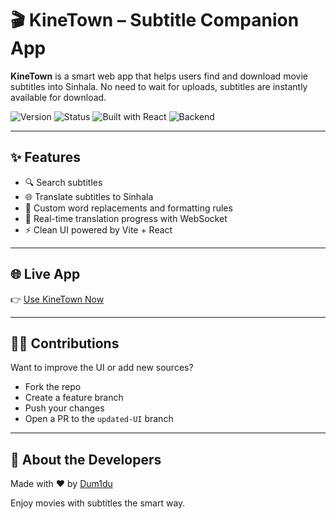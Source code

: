# 🎬 KineTown – Subtitle Companion App

**KineTown** is a smart web app that helps users find and download movie subtitles into Sinhala. No need to wait for uploads, subtitles are instantly available for download.

![Version](https://img.shields.io/badge/version-v1.0.0-blue)
![Status](https://img.shields.io/badge/status-active-brightgreen)
![Built with React](https://img.shields.io/badge/frontend-React-blue)
![Backend](https://img.shields.io/badge/backend-Node.js-yellowgreen)

---

## ✨ Features

- 🔍 Search subtitles 
- 🌐 Translate subtitles to Sinhala
- 🧠 Custom word replacements and formatting rules
- 🔄 Real-time translation progress with WebSocket
- ⚡ Clean UI powered by Vite + React

---

## 🌐 Live App

👉 [Use KineTown Now](https://kinetown.pages.dev/)  

---


## 🧑‍💻 Contributions

Want to improve the UI or add new sources?
- Fork the repo
- Create a feature branch
- Push your changes
- Open a PR to the `updated-UI` branch

---

## 👋 About the Developers

Made with ❤️ by [Dum1du](https://github.com/Dum1du)

Enjoy movies with subtitles the smart way.
